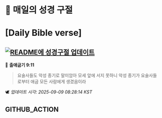 # 🙏 매일의 성경 구절
# [Daily Bible verse]
## [![README에 성경구절 업데이트](https://github.com/DONGSUKA/first_test/actions/workflows/update-readme-bible.yml/badge.svg)](https://github.com/DONGSUKA/first_test/actions/workflows/update-readme-bible.yml)
<!-- START_BIBLE_VERSE -->
📖 **출애굽기 9:11**
> 요술사들도 악성 종기로 말미암아 모세 앞에 서지 못하니 악성 종기가 요술사들로부터 애굽 모든 사람에게 생겼음이라

🕊️ _업데이트 시각: 2025-09-09 08:28:14 KST_
  <!-- END_BIBLE_VERSE -->
## GITHUB_ACTION
